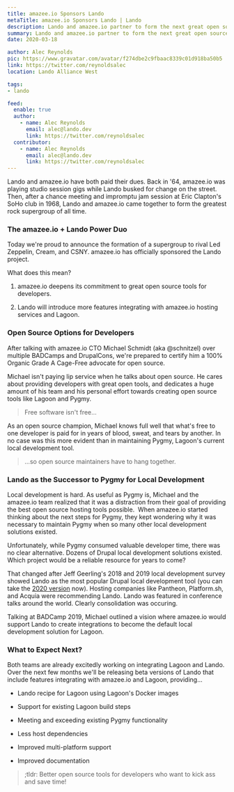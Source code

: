 ```yaml
---
title: amazee.io Sponsors Lando
metaTitle: amazee.io Sponsors Lando | Lando
description: Lando and amazee.io partner to form the next great open source supergroup, cranking developer productivity up to 11.
summary: Lando and amazee.io partner to form the next great open source supergroup, cranking developer productivity up to 11.
date: 2020-03-18

author: Alec Reynolds
pic: https://www.gravatar.com/avatar/f274dbe2c9fbaac8339c01d918ba50b5
link: https://twitter.com/reynoldsalec
location: Lando Alliance West

tags:
- lando

feed:
  enable: true
  author:
    - name: Alec Reynolds
      email: alec@lando.dev
      link: https://twitter.com/reynoldsalec
  contributor:
    - name: Alec Reynolds
      email: alec@lando.dev
      link: https://twitter.com/reynoldsalec
---
```


Lando and amazee.io have both paid their dues. Back in '64, amazee.io was playing studio session gigs while Lando busked for change on the street. Then, after a chance meeting and impromptu jam session at Eric Clapton's SoHo club in 1968, Lando and amazee.io came together to form the greatest rock supergroup of all time.

### The amazee.io + Lando Power Duo

Today we're proud to announce the formation of a supergroup to rival Led Zeppelin, Cream, and CSNY. amazee.io has officially sponsored the Lando project.

What does this mean?

1.  amazee.io deepens its commitment to great open source tools for developers.

2.  Lando will introduce more features integrating with amazee.io hosting services and Lagoon.

### Open Source Options for Developers

After talking with amazee.io CTO Michael Schmidt (aka @schnitzel) over multiple BADCamps and DrupalCons, we're prepared to certify him a 100% Organic Grade A Cage-Free advocate for open source.

Michael isn't paying lip service when he talks about open source. He cares about providing developers with great open tools, and dedicates a huge amount of his team and his personal effort towards creating open source tools like Lagoon and Pygmy.

> Free software isn't free...

As an open source champion, Michael knows full well that what's free to one developer is paid for in years of blood, sweat, and tears by another. In no case was this more evident than in maintaining Pygmy, Lagoon's current local development tool.

> ...so open source maintainers have to hang together.

### Lando as the Successor to Pygmy for Local Development

Local development is hard. As useful as Pygmy is, Michael and the amazee.io team realized that it was a distraction from their goal of providing the best open source hosting tools possible.  When amazee.io started thinking about the next steps for Pygmy, they kept wondering why it was necessary to maintain Pygmy when so many other local development solutions existed.

Unfortunately, while Pygmy consumed valuable developer time, there was no clear alternative. Dozens of Drupal local development solutions existed. Which project would be a reliable resource for years to come?

That changed after Jeff Geerling's 2018 and 2019 local development survey showed Lando as the most popular Drupal local development tool (you can take the [2020 version](https://docs.google.com/forms/d/e/1FAIpQLSe_7UurduduzKf5DPMakmbQ9Lu8vZKKu8pHyzSFq4UJrNZh5w/viewform) now). Hosting companies like Pantheon, Platform.sh, and Acquia were recommending Lando. Lando was featured in conference talks around the world. Clearly consolidation was occuring.

Talking at BADCamp 2019, Michael outlined a vision where amazee.io would support Lando to create integrations to become the default local development solution for Lagoon.

### What to Expect Next?

Both teams are already excitedly working on integrating Lagoon and Lando. Over the next few months we'll be releasing beta versions of Lando that include features integrating with amazee.io and Lagoon, providing...

-   Lando recipe for Lagoon using Lagoon's Docker images

-   Support for existing Lagoon build steps

-   Meeting and exceeding existing Pygmy functionality

-   Less host dependencies

-   Improved multi-platform support

-   Improved documentation

> ;tldr: Better open source tools for developers who want to kick ass and save time!
